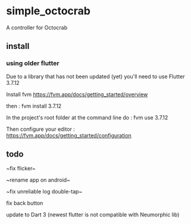 # simple_octocrab

A controller for Octocrab

## install


### using older flutter

Due to a library that has not been updated (yet) you'll need to use Flutter 3.7.12

Install fvm https://fvm.app/docs/getting_started/overview 

then :  fvm install 3.7.12

In the project's root folder at the command line do :  fvm use 3.7.12

Then configure your editor : https://fvm.app/docs/getting_started/configuration



## todo

 ~fix flicker~
 
 ~rename app on android~
 
 ~fix unreliable log double-tap~

 fix back button

 update to Dart 3 (newest flutter is not compatible with Neumorphic lib)
 
